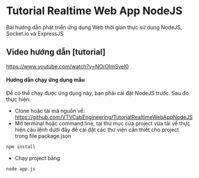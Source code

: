 # Tutorial Realtime Web App NodeJS
Bài hướng dẫn phát triển ứng dụng Web thời gian thực sử dụng NodeJS, Socket.io và ExpressJS

## Video hướng dẫn [tutorial]

https://www.youtube.com/watch?v=NOrOImSveI0

#### Hướng dẫn chạy ứng dụng mẫu

Để có thể chạy được ứng dụng này, bạn phải cài đặt NodeJS trước. Sau đó thực hiện:

- Clone hoặc tải mã nguồn về: https://github.com/VTVCabEngineering/TutorialRealtimeWebAppNodeJS
- Mở terminal hoặc command line, tại thư mục của project vừa tải về thực hiện câu lệnh dưới đây để cài đặt các thư viện cần thiết cho project trong file package.json
```bash
npm install 
```
- Chạy project bằng
```bash
node app.js
```

